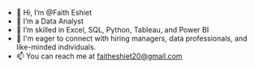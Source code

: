 - 👋 Hi, I’m @Faith Eshiet
- 👀 I’m a Data Analyst
- 🌱 I’m skilled in Excel, SQL, Python, Tableau, and Power BI
- 💞️ I'm eager to connect with hiring managers, data professionals, and like-minded individuals.
- 📫 You can reach me at faitheshiet20@gmail.com

<!---
Faith-Eshiet/Faith-Eshiet is a ✨ special ✨ repository because its `README.md` (this file) appears on your GitHub profile.
You can click the Preview link to take a look at your changes.
--->
